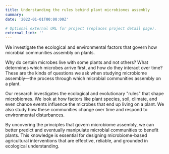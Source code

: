 ```yaml
---
title: Understanding the rules behind plant microbiomes assembly
summary: 
date: '2022-01-01T00:00:00Z'

# Optional external URL for project (replaces project detail page).
external_link: ''
---
```


We investigate the ecological and environmental factors that govern how microbial communities assembly on plants.

<!--more-->

Why do certain microbes live with some plants and not others? What determines which microbes arrive first, and how do they interact over time? These are the kinds of questions we ask when studying microbiome assembly—the process through which microbial communities assembly on a plant.

Our research investigates the ecological and evolutionary "rules" that shape microbiomes. We look at how factors like plant species, soil, climate, and even chance events influence the microbes that end up living on a plant. We also study how these communities change over time and respond to environmental disturbances.

By uncovering the principles that govern microbiome assembly, we can better predict and eventually manipulate microbial communities to benefit plants. This knowledge is essential for designing microbiome-based agricultural interventions that are effective, reliable, and grounded in ecological understanding.

